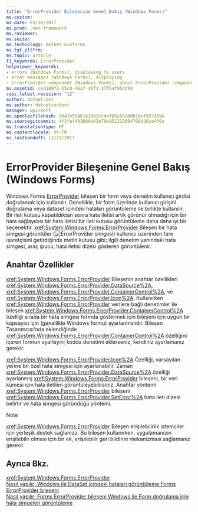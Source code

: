 ```yaml
---
title: "ErrorProvider Bileşenine Genel Bakış (Windows Forms)"
ms.custom: 
ms.date: 03/30/2017
ms.prod: .net-framework
ms.reviewer: 
ms.suite: 
ms.technology: dotnet-winforms
ms.tgt_pltfrm: 
ms.topic: article
f1_keywords: ErrorProvider
helpviewer_keywords:
- errors [Windows Forms], displaying to users
- error messages [Windows Forms], displaying
- ErrorProvider component [Windows Forms], about ErrorProvider component
ms.assetid: ced189f2-b5c8-46a7-a6f1-37f5af95dc99
caps.latest.revision: "12"
author: dotnet-bot
ms.author: dotnetcontent
manager: wpickett
ms.openlocfilehash: 8b47e55461610d2cc4bf85c839ddb1bef937d69e
ms.sourcegitcommit: 4f3fef493080a43e70e951223894768d36ce430a
ms.translationtype: MT
ms.contentlocale: tr-TR
ms.lasthandoff: 11/21/2017
---
```

# <a name="errorprovider-component-overview-windows-forms"></a>ErrorProvider Bileşenine Genel Bakış (Windows Forms)
Windows Forms [ErrorProvider](../../../../docs/framework/winforms/controls/errorprovider-component-windows-forms.md) bileşen bir form veya denetim kullanıcı girdisi doğrulamak için kullanılır. Genellikle, bir form üzerinde kullanıcı girişini doğrulama veya dataset içindeki hataları görüntüleme ile birlikte kullanılır. Bir ileti kutusu kapatıldıktan sonra hata iletisi artık görünür olmadığı için bir hata sağlayıcısı bir hata iletisi bir ileti kutusu görüntüleme daha daha iyi bir seçenektir. <xref:System.Windows.Forms.ErrorProvider> Bileşen bir hata simgesi görüntüler (![ErrorProvider simgesi](../../../../docs/framework/winforms/controls/media/vberrorprovidericon.gif "vbErrorProviderIcon")) kullanıcı üzerinden fare işaretçisini getirdiğinde metin kutusu gibi; ilgili denetim yanındaki hata simgesi, araç ipucu, hata iletisi dizesi gösteren görüntülenir.  
  
## <a name="key-properties"></a>Anahtar Özellikler  
 <xref:System.Windows.Forms.ErrorProvider> Bileşenin anahtar özellikleri <xref:System.Windows.Forms.ErrorProvider.DataSource%2A>, <xref:System.Windows.Forms.ErrorProvider.ContainerControl%2A>, ve <xref:System.Windows.Forms.ErrorProvider.Icon%2A>. Kullanırken <xref:System.Windows.Forms.ErrorProvider> verilere bağlı denetimler ile bileşen <xref:System.Windows.Forms.ErrorProvider.ContainerControl%2A> özelliği sırada bir hata simgesi formda göstermek için bileşeni için uygun bir kapsayıcı için (genellikle Windows formu) ayarlanmalıdır. Bileşen Tasarımcısı'nda eklendiğinde <xref:System.Windows.Forms.ErrorProvider.ContainerControl%2A> özelliğini içeren formun ayarlayın; kodda denetimi eklerseniz, kendiniz ayarlamanız gerekir.  
  
 <xref:System.Windows.Forms.ErrorProvider.Icon%2A> Özelliği, varsayılan yerine bir özel hata simgesi için ayarlanabilir. Zaman <xref:System.Windows.Forms.ErrorProvider.DataSource%2A> özelliği ayarlanmış <xref:System.Windows.Forms.ErrorProvider> bileşeni, bir veri kümesi için hata iletileri görüntüleyebilirsiniz. Anahtar yöntemi <xref:System.Windows.Forms.ErrorProvider> bileşeni <xref:System.Windows.Forms.ErrorProvider.SetError%2A> hata ileti dizesi belirtir ve hata simgesi göründüğü yöntemi.  
  
> [!NOTE]
>  <xref:System.Windows.Forms.ErrorProvider> Bileşen erişilebilirlik istemciler için yerleşik destek sağlamaz. Bu bileşen kullanırken, uygulamanızın erişilebilir olması için bir ek, erişilebilir geri bildirim mekanizması sağlamanız gerekir.  
  
## <a name="see-also"></a>Ayrıca Bkz.  
 <xref:System.Windows.Forms.ErrorProvider>  
 [Nasıl yapılır: Windows ile DataSet içindeki hataları görüntüleme Forms ErrorProvider bileşeni](../../../../docs/framework/winforms/controls/view-errors-within-a-dataset-with-wf-errorprovider-component.md)  
 [Nasıl yapılır: Forms ErrorProvider bileşeni Windows ile Form doğrulama için hata simgeleri görüntüleme](../../../../docs/framework/winforms/controls/display-error-icons-for-form-validation-with-wf-errorprovider.md)
